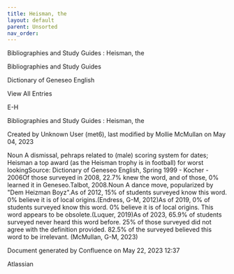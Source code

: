 ```yaml
---
title: Heisman, the
layout: default
parent: Unsorted
nav_order:
---
```


Bibliographies and Study Guides : Heisman, the

Bibliographies and Study Guides

Dictionary of Geneseo English

View All Entries

E-H

Bibliographies and Study Guides : Heisman, the

Created by  Unknown User (met6), last modified by  Mollie McMullan on May 04, 2023

Noun A dismissal, pehraps related to (male) scoring system for dates; Heisman a top award (as the Heisman trophy is in football) for worst lookingSource: Dictionary of Geneseo English, Spring 1999 - Kocher - 2006Of those surveyed in 2008, 22.7% knew the word, and of those, 0% learned it in Geneseo.Talbot, 2008.Noun A dance move, popularized by &quot;Dem Heizman Boyz&quot;.As of 2012, 15% of students surveyed know this word. 0% believe it is of local origins.(Endress, G-M, 2012)As of 2019, 0% of students surveyed know this word. 0% believe it is of local origins. This word appears to be obsolete.(Luquer, 2019)As of 2023, 65.9% of students surveyed never heard this word before. 25% of those surveyed did not agree with the definition provided. 82.5% of the surveyed believed this word to be irrelevant. (McMullan, G-M, 2023)

Document generated by Confluence on May 22, 2023 12:37

Atlassian
